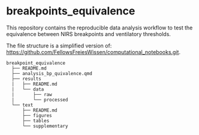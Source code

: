 # breakpoints_equivalence
This repository contains the reproducible data analysis workflow to test the equivalence between NIRS breakpoints and ventilatory thresholds.

The file structure is a simplified version of: https://github.com/FellowsFreiesWissen/computational_notebooks.git.

```
breakpoint_equivalence
  ├── README.md  
  ├── analysis_bp_quivalence.qmd
  ├── results 
  |   ├── README.md
  |   └── data
  |       ├── raw
  |       └── processed
  └── text
      ├── README.md
      ├── figures
      ├── tables
      └── supplementary
 
```